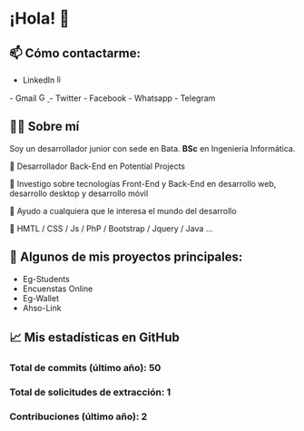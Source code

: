 # ¡Hola! 👋

## 📫 Cómo contactarme:
- LinkedIn
    <a href="https://www.linkedin.com/in/daniel-engonga-m-8031851bb">
  <img src="https://upload.wikimedia.org/wikipedia/commons/c/ca/LinkedIn_logo_initials.png" alt="linkedin" width="15" height="15" />
</a> 
- Gmail
   <a href="https://www.linkedin.com/in/daniel-engonga-m-8031851bb">
  <img src="https://upload.wikimedia.org/wikipedia/commons/4/4e/Gmail_Icon.png" alt="Gmail" width="15" height="15" />
</a> 
- Twitter
- Facebook
- Whatsapp
- Telegram

## 👨‍💻 Sobre mí
Soy un desarrollador junior con sede en Bata. **BSc** en Ingeniería Informática.

🔭 Desarrollador Back-End en Potential Projects

🌱 Investigo sobre tecnologías Front-End y Back-End en desarrollo web, desarrollo desktop y desarrollo móvil

👯 Ayudo a cualquiera que le interesa el mundo del desarrollo

💬 HMTL / CSS / Js / PhP / Bootstrap / Jquery / Java ...

## 🚀 Algunos de mis proyectos principales:
- Eg-Students
- Encuenstas Online
- Eg-Wallet
- Ahso-Link

## 📈 Mis estadísticas en GitHub


### Total de commits (último año): 50
### Total de solicitudes de extracción: 1
### Contribuciones (último año): 2

